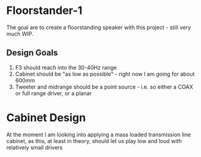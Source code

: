 # Floorstander-1

The goal are to create a floorstanding speaker with this project - still very much WIP.

## Design Goals

1. F3 should reach into the 30-40Hz range
2. Cabinet should be "as low as possible" - right now I am going for about 600mm
3. Tweeter and midrange should be a point source - i.e. so either a COAX or full range driver, or a planar

# Cabinet Design

At the moment I am looking into applying a mass loaded transmission line cabinet, as this, at least in theory, should let us play low and loud with relatively small drivers
